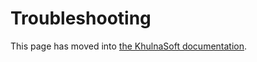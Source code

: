 # Troubleshooting

This page has moved into [the KhulnaSoft documentation](https://docs.khulnasoft.com/ee/editor_extensions/neovim/neovim_troubleshooting.html).
